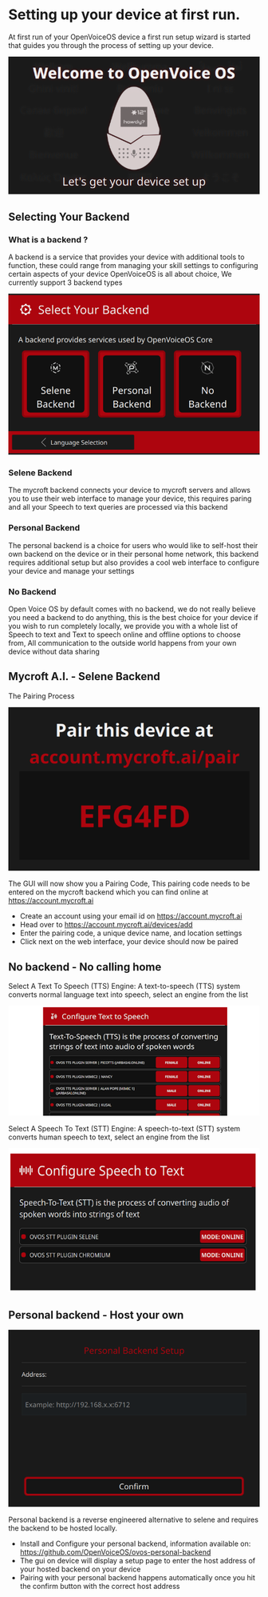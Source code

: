 # Setting up your device at first run.

At first run of your OpenVoiceOS device a first run setup wizard is started that guides you through the process of setting up your device.

![Welcome Screen](https://github.com/OpenVoiceOS/ovos_assets/raw/master/Images/welcome-screen.png)

## Selecting Your Backend

### What is a backend ?
A backend is a service that provides your device with additional tools to function, these could range from managing your skill settings to configuring certain aspects of your device OpenVoiceOS is all about choice,  We currently support 3 backend types

![Select Backend](https://github.com/OpenVoiceOS/ovos_assets/raw/master/Images/select-backend.png)

### Selene Backend
The mycroft backend connects your device to mycroft servers and allows you to use their web interface to manage your device, this requires paring and all your Speech to text queries are processed via this backend

### Personal Backend
The personal backend is a choice for users who would like to self-host their own backend on the device or in their personal home network, this backend requires additional setup but also provides a cool web interface to configure your device and manage your settings

### No Backend
Open Voice OS by default comes with no backend, we do not really believe you need a backend to do anything, this is the best choice for
your device if you wish to run completely locally, we provide you with a whole list of Speech to text and Text to speech online and offline options to choose from, All communication to the outside world happens from your own device without data sharing

## Mycroft A.I. - Selene Backend

The Pairing Process

![Selene](https://github.com/OpenVoiceOS/ovos_assets/raw/master/Images/selene.png)

The GUI will now show you a Pairing Code, This pairing code needs to be entered on the mycroft backend which you can find online at https://account.mycroft.ai

- Create an account using your email id on https://account.mycroft.ai
- Head over to https://account.mycroft.ai/devices/add
- Enter the pairing code, a unique device name, and location settings
- Click next on the web interface, your device should now be paired

## No backend - No calling home

Select A Text To Speech (TTS) Engine: A text-to-speech (TTS) system converts normal language text into speech, select an engine from the list

![TTS](https://github.com/OpenVoiceOS/ovos_assets/raw/master/Images/tts.png)

Select A Speech To Text (STT) Engine: A speech-to-text (STT) system converts human speech to text, select an engine from the list

![STT](https://github.com/OpenVoiceOS/ovos_assets/raw/master/Images/stt.png)

## Personal backend - Host your own

![Personal Backend](https://github.com/OpenVoiceOS/ovos_assets/raw/master/Images/personal-backend.png)

Personal backend is a reverse engineered alternative to selene and requires the backend to be hosted locally.

- Install and Configure your personal backend, information available on: https://github.com/OpenVoiceOS/ovos-personal-backend
- The gui on device will display a setup page to enter the host address of your hosted backend on your device
- Pairing with your personal backend happens automatically once you hit the confirm button with the correct host address